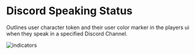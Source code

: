 # Discord Speaking Status
Outlines user character token and their user color marker in the players ui when they speak in a specified Discord Channel.

![indicators](https://github.com/xaukael/discord-speaking-status/blob/ba76675eb8316e94bc6fb246feaaed041ca669d0/speaking-indicators.jpg)
